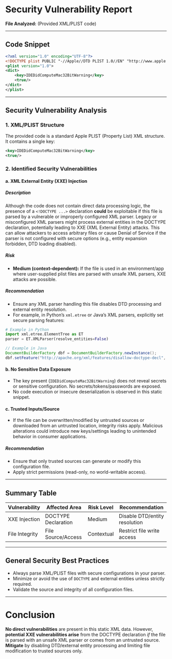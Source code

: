 # Security Vulnerability Report

**File Analyzed:** (Provided XML/PLIST code)

---

## Code Snippet

```xml
<?xml version="1.0" encoding="UTF-8"?>
<!DOCTYPE plist PUBLIC "-//Apple//DTD PLIST 1.0//EN" "http://www.apple.com/DTDs/PropertyList-1.0.dtd">
<plist version="1.0">
<dict>
	<key>IDEDidComputeMac32BitWarning</key>
	<true/>
</dict>
</plist>
```

---

## Security Vulnerability Analysis

### 1. XML/PLIST Structure

The provided code is a standard Apple PLIST (Property List) XML structure. It contains a single key:

```xml
<key>IDEDidComputeMac32BitWarning</key>
<true/>
```

### 2. Identified Security Vulnerabilities

#### a. XML External Entity (XXE) Injection

##### **Description**
Although the code does not contain direct data processing logic, the presence of a `<!DOCTYPE ...>` declaration **could** be exploitable if this file is parsed by a vulnerable or improperly configured XML parser. Legacy or misconfigured XML parsers might process external entities in the DOCTYPE declaration, potentially leading to XXE (XML External Entity) attacks. This can allow attackers to access arbitrary files or cause Denial of Service if the parser is not configured with secure options (e.g., entity expansion forbidden, DTD loading disabled).

##### **Risk**
- **Medium (context-dependent):** If the file is used in an environment/app where user-supplied plist files are parsed with unsafe XML parsers, XXE attacks are possible.

##### **Recommendation**
- Ensure any XML parser handling this file disables DTD processing and external entity resolution.
- For example, in Python’s `xml.etree` or Java’s XML parsers, explicitly set secure parsing features:

```python
# Example in Python
import xml.etree.ElementTree as ET
parser = ET.XMLParser(resolve_entities=False)
```
```java
// Example in Java
DocumentBuilderFactory dbf = DocumentBuilderFactory.newInstance();
dbf.setFeature("http://apache.org/xml/features/disallow-doctype-decl", true);
```

#### b. No Sensitive Data Exposure

- The key present (`IDEDidComputeMac32BitWarning`) does not reveal secrets or sensitive configuration. No secrets/tokens/passwords are exposed.
- No code execution or insecure deserialization is observed in this static snippet.

#### c. Trusted Inputs/Source

- If the file can be overwritten/modified by untrusted sources or downloaded from an untrusted location, integrity risks apply. Malicious alterations could introduce new keys/settings leading to unintended behavior in consumer applications.

##### **Recommendation**
- Ensure that only trusted sources can generate or modify this configuration file.
- Apply strict permissions (read-only, no world-writable access).

---

## Summary Table

| Vulnerability      | Affected Area      | Risk Level      | Recommendation                       |
|--------------------|--------------------|-----------------|--------------------------------------|
| XXE Injection      | DOCTYPE Declaration| Medium          | Disable DTD/entity resolution        |
| File Integrity     | File Source/Access | Contextual      | Restrict file write access           |

---

## General Security Best Practices

- Always parse XML/PLIST files with secure configurations in your parser.
- Minimize or avoid the use of `DOCTYPE` and external entities unless strictly required.
- Validate the source and integrity of all configuration files.

---

# Conclusion

**No direct vulnerabilities** are present in this static XML data. However,  
**potential XXE vulnerabilities arise** from the DOCTYPE declaration *if* the file is parsed with an unsafe XML parser or comes from an untrusted source.  
**Mitigate** by disabling DTD/external entity processing and limiting file modification to trusted sources only.
